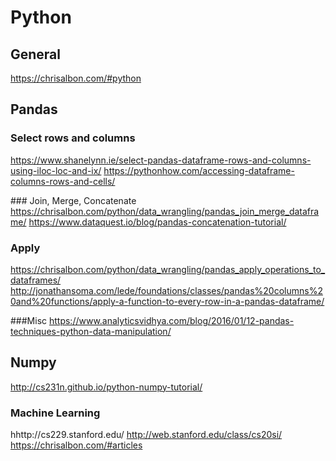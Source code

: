 # Python 

## General
https://chrisalbon.com/#python

## Pandas

### Select rows and columns
https://www.shanelynn.ie/select-pandas-dataframe-rows-and-columns-using-iloc-loc-and-ix/
https://pythonhow.com/accessing-dataframe-columns-rows-and-cells/

### Join, Merge, Concatenate
https://chrisalbon.com/python/data_wrangling/pandas_join_merge_dataframe/
https://www.dataquest.io/blog/pandas-concatenation-tutorial/

### Apply 
https://chrisalbon.com/python/data_wrangling/pandas_apply_operations_to_dataframes/
http://jonathansoma.com/lede/foundations/classes/pandas%20columns%20and%20functions/apply-a-function-to-every-row-in-a-pandas-dataframe/

###Misc
https://www.analyticsvidhya.com/blog/2016/01/12-pandas-techniques-python-data-manipulation/

## Numpy
http://cs231n.github.io/python-numpy-tutorial/



### Machine Learning
hhttp://cs229.stanford.edu/
http://web.stanford.edu/class/cs20si/
https://chrisalbon.com/#articles

